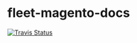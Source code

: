 # fleet-magento-docs
[![Travis Status](https://travis-ci.org/anchor/fleet-magento-docs.svg?branch=master)](https://travis-ci.org/anchor/fleet-magento-docs)
